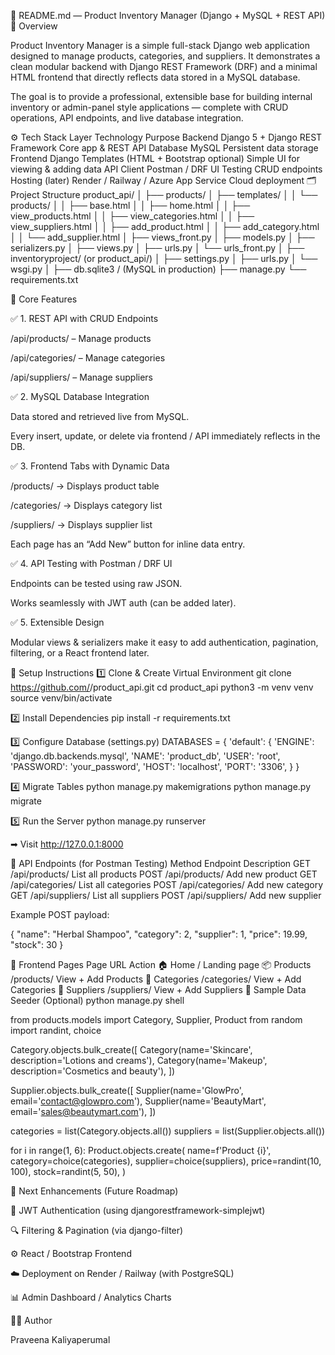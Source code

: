 📘 README.md — Product Inventory Manager (Django + MySQL + REST API)
🧩 Overview

Product Inventory Manager is a simple full-stack Django web application designed to manage products, categories, and suppliers.
It demonstrates a clean modular backend with Django REST Framework (DRF) and a minimal HTML frontend that directly reflects data stored in a MySQL database.

The goal is to provide a professional, extensible base for building internal inventory or admin-panel style applications — complete with CRUD operations, API endpoints, and live database integration.

⚙️ Tech Stack
Layer	Technology	Purpose
Backend	Django 5 + Django REST Framework	Core app & REST API
Database	MySQL	Persistent data storage
Frontend	Django Templates (HTML + Bootstrap optional)	Simple UI for viewing & adding data
API Client	Postman / DRF UI	Testing CRUD endpoints
Hosting (later)	Render / Railway / Azure App Service	Cloud deployment
🗂️ Project Structure
product_api/
│
├── products/
│   ├── templates/
│   │   └── products/
│   │       ├── base.html
│   │       ├── home.html
│   │       ├── view_products.html
│   │       ├── view_categories.html
│   │       ├── view_suppliers.html
│   │       ├── add_product.html
│   │       ├── add_category.html
│   │       └── add_supplier.html
│   ├── views_front.py
│   ├── models.py
│   ├── serializers.py
│   ├── views.py
│   ├── urls.py
│   └── urls_front.py
│
├── inventoryproject/ (or product_api/)
│   ├── settings.py
│   ├── urls.py
│   └── wsgi.py
│
├── db.sqlite3 / (MySQL in production)
├── manage.py
└── requirements.txt

🧠 Core Features

✅ 1. REST API with CRUD Endpoints

/api/products/ – Manage products

/api/categories/ – Manage categories

/api/suppliers/ – Manage suppliers

✅ 2. MySQL Database Integration

Data stored and retrieved live from MySQL.

Every insert, update, or delete via frontend / API immediately reflects in the DB.

✅ 3. Frontend Tabs with Dynamic Data

/products/ → Displays product table

/categories/ → Displays category list

/suppliers/ → Displays supplier list

Each page has an “Add New” button for inline data entry.

✅ 4. API Testing with Postman / DRF UI

Endpoints can be tested using raw JSON.

Works seamlessly with JWT auth (can be added later).

✅ 5. Extensible Design

Modular views & serializers make it easy to add authentication, pagination, filtering, or a React frontend later.

🚀 Setup Instructions
1️⃣ Clone & Create Virtual Environment
git clone https://github.com/<username>/product_api.git
cd product_api
python3 -m venv venv
source venv/bin/activate

2️⃣ Install Dependencies
pip install -r requirements.txt

3️⃣ Configure Database (settings.py)
DATABASES = {
    'default': {
        'ENGINE': 'django.db.backends.mysql',
        'NAME': 'product_db',
        'USER': 'root',
        'PASSWORD': 'your_password',
        'HOST': 'localhost',
        'PORT': '3306',
    }
}

4️⃣ Migrate Tables
python manage.py makemigrations
python manage.py migrate

5️⃣ Run the Server
python manage.py runserver


➡ Visit http://127.0.0.1:8000

🧪 API Endpoints (for Postman Testing)
Method	Endpoint	Description
GET	/api/products/	List all products
POST	/api/products/	Add new product
GET	/api/categories/	List all categories
POST	/api/categories/	Add new category
GET	/api/suppliers/	List all suppliers
POST	/api/suppliers/	Add new supplier

Example POST payload:

{
  "name": "Herbal Shampoo",
  "category": 2,
  "supplier": 1,
  "price": 19.99,
  "stock": 30
}

💾 Frontend Pages
Page	URL	Action
🏠 Home	/	Landing page
📦 Products	/products/	View + Add Products
🧴 Categories	/categories/	View + Add Categories
🧍 Suppliers	/suppliers/	View + Add Suppliers
🌱 Sample Data Seeder (Optional)
python manage.py shell

from products.models import Category, Supplier, Product
from random import randint, choice

Category.objects.bulk_create([
    Category(name='Skincare', description='Lotions and creams'),
    Category(name='Makeup', description='Cosmetics and beauty'),
])

Supplier.objects.bulk_create([
    Supplier(name='GlowPro', email='contact@glowpro.com'),
    Supplier(name='BeautyMart', email='sales@beautymart.com'),
])

categories = list(Category.objects.all())
suppliers = list(Supplier.objects.all())

for i in range(1, 6):
    Product.objects.create(
        name=f'Product {i}',
        category=choice(categories),
        supplier=choice(suppliers),
        price=randint(10, 100),
        stock=randint(5, 50),
    )

🧩 Next Enhancements (Future Roadmap)

🔐 JWT Authentication (using djangorestframework-simplejwt)

🔍 Filtering & Pagination (via django-filter)

⚙️ React / Bootstrap Frontend

☁️ Deployment on Render / Railway (with PostgreSQL)

📊 Admin Dashboard / Analytics Charts

👩‍💻 Author

Praveena Kaliyaperumal
